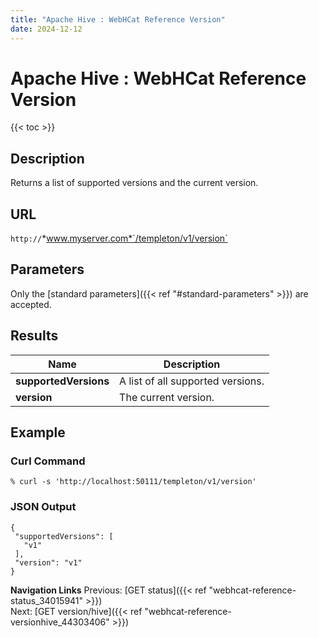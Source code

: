 ```yaml
---
title: "Apache Hive : WebHCat Reference Version"
date: 2024-12-12
---
```


# Apache Hive : WebHCat Reference Version

{{< toc >}}

## Description

Returns a list of supported versions and the current version.

## URL

`http://`*www.myserver.com*`/templeton/v1/version`

## Parameters

Only the [standard parameters]({{< ref "#standard-parameters" >}}) are accepted.

## Results

| Name | Description |
| --- | --- |
| **supportedVersions** | A list of all supported versions. |
| **version** | The current version. |

## Example

### Curl Command

```
% curl -s 'http://localhost:50111/templeton/v1/version'

```

### JSON Output

```
{
 "supportedVersions": [
   "v1"
 ],
 "version": "v1"
}

```

**Navigation Links**
Previous: [GET status]({{< ref "webhcat-reference-status_34015941" >}})  
 Next: [GET version/hive]({{< ref "webhcat-reference-versionhive_44303406" >}})



 

 

